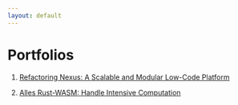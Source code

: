 ```yaml
---
layout: default
---
```


# Portfolios

1. [Refactoring Nexus: A Scalable and Modular Low-Code Platform](./pages/nexure-lowcode-engine.html)

2. [Alles Rust-WASM: Handle Intensive Computation](./pages/alles.md)